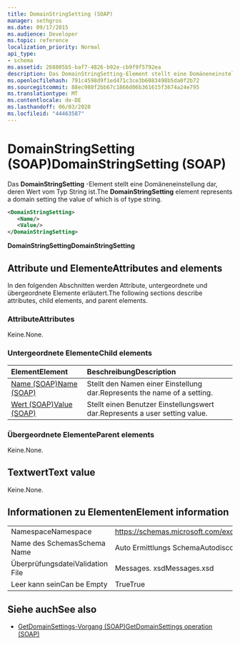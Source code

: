 ```yaml
---
title: DomainStringSetting (SOAP)
manager: sethgros
ms.date: 09/17/2015
ms.audience: Developer
ms.topic: reference
localization_priority: Normal
api_type:
- schema
ms.assetid: 268805b5-baf7-4826-b92e-cb9f9f5792ea
description: Das DomainStringSetting-Element stellt eine Domäneneinstellung dar, deren Wert vom Typ String ist.
ms.openlocfilehash: 791c4598d9f1ed471c3ce3b6083498b5da0f2b72
ms.sourcegitcommit: 88ec988f2bb67c1866d06b361615f3674a24e795
ms.translationtype: MT
ms.contentlocale: de-DE
ms.lasthandoff: 06/03/2020
ms.locfileid: "44463587"
---
```

# <a name="domainstringsetting-soap"></a><span data-ttu-id="3327d-103">DomainStringSetting (SOAP)</span><span class="sxs-lookup"><span data-stu-id="3327d-103">DomainStringSetting (SOAP)</span></span>

<span data-ttu-id="3327d-104">Das **DomainStringSetting** -Element stellt eine Domäneneinstellung dar, deren Wert vom Typ String ist.</span><span class="sxs-lookup"><span data-stu-id="3327d-104">The **DomainStringSetting** element represents a domain setting the value of which is of type string.</span></span> 
  
```XML
<DomainStringSetting>
   <Name/>
   <Value/>
</DomainStringSetting>
```

 <span data-ttu-id="3327d-105">**DomainStringSetting**</span><span class="sxs-lookup"><span data-stu-id="3327d-105">**DomainStringSetting**</span></span>
## <a name="attributes-and-elements"></a><span data-ttu-id="3327d-106">Attribute und Elemente</span><span class="sxs-lookup"><span data-stu-id="3327d-106">Attributes and elements</span></span>

<span data-ttu-id="3327d-107">In den folgenden Abschnitten werden Attribute, untergeordnete und übergeordnete Elemente erläutert.</span><span class="sxs-lookup"><span data-stu-id="3327d-107">The following sections describe attributes, child elements, and parent elements.</span></span>
  
### <a name="attributes"></a><span data-ttu-id="3327d-108">Attribute</span><span class="sxs-lookup"><span data-stu-id="3327d-108">Attributes</span></span>

<span data-ttu-id="3327d-109">Keine.</span><span class="sxs-lookup"><span data-stu-id="3327d-109">None.</span></span>
  
### <a name="child-elements"></a><span data-ttu-id="3327d-110">Untergeordnete Elemente</span><span class="sxs-lookup"><span data-stu-id="3327d-110">Child elements</span></span>

|<span data-ttu-id="3327d-111">**Element**</span><span class="sxs-lookup"><span data-stu-id="3327d-111">**Element**</span></span>|<span data-ttu-id="3327d-112">**Beschreibung**</span><span class="sxs-lookup"><span data-stu-id="3327d-112">**Description**</span></span>|
|:-----|:-----|
|[<span data-ttu-id="3327d-113">Name (SOAP)</span><span class="sxs-lookup"><span data-stu-id="3327d-113">Name (SOAP)</span></span>](name-soap.md) <br/> |<span data-ttu-id="3327d-114">Stellt den Namen einer Einstellung dar.</span><span class="sxs-lookup"><span data-stu-id="3327d-114">Represents the name of a setting.</span></span>  <br/> |
|[<span data-ttu-id="3327d-115">Wert (SOAP)</span><span class="sxs-lookup"><span data-stu-id="3327d-115">Value (SOAP)</span></span>](value-soap.md) <br/> |<span data-ttu-id="3327d-116">Stellt einen Benutzer Einstellungswert dar.</span><span class="sxs-lookup"><span data-stu-id="3327d-116">Represents a user setting value.</span></span>  <br/> |
   
### <a name="parent-elements"></a><span data-ttu-id="3327d-117">Übergeordnete Elemente</span><span class="sxs-lookup"><span data-stu-id="3327d-117">Parent elements</span></span>

<span data-ttu-id="3327d-118">Keine.</span><span class="sxs-lookup"><span data-stu-id="3327d-118">None.</span></span>
  
## <a name="text-value"></a><span data-ttu-id="3327d-119">Textwert</span><span class="sxs-lookup"><span data-stu-id="3327d-119">Text value</span></span>

<span data-ttu-id="3327d-120">Keine.</span><span class="sxs-lookup"><span data-stu-id="3327d-120">None.</span></span>
  
## <a name="element-information"></a><span data-ttu-id="3327d-121">Informationen zu Elementen</span><span class="sxs-lookup"><span data-stu-id="3327d-121">Element information</span></span>

|||
|:-----|:-----|
|<span data-ttu-id="3327d-122">Namespace</span><span class="sxs-lookup"><span data-stu-id="3327d-122">Namespace</span></span>  <br/> |https://schemas.microsoft.com/exchange/2010/Autodiscover  <br/> |
|<span data-ttu-id="3327d-123">Name des Schemas</span><span class="sxs-lookup"><span data-stu-id="3327d-123">Schema Name</span></span>  <br/> |<span data-ttu-id="3327d-124">Auto Ermittlungs Schema</span><span class="sxs-lookup"><span data-stu-id="3327d-124">Autodiscover schema</span></span>  <br/> |
|<span data-ttu-id="3327d-125">Überprüfungsdatei</span><span class="sxs-lookup"><span data-stu-id="3327d-125">Validation File</span></span>  <br/> |<span data-ttu-id="3327d-126">Messages. xsd</span><span class="sxs-lookup"><span data-stu-id="3327d-126">Messages.xsd</span></span>  <br/> |
|<span data-ttu-id="3327d-127">Leer kann sein</span><span class="sxs-lookup"><span data-stu-id="3327d-127">Can be Empty</span></span>  <br/> |<span data-ttu-id="3327d-128">True</span><span class="sxs-lookup"><span data-stu-id="3327d-128">True</span></span>  <br/> |
   
## <a name="see-also"></a><span data-ttu-id="3327d-129">Siehe auch</span><span class="sxs-lookup"><span data-stu-id="3327d-129">See also</span></span>

- [<span data-ttu-id="3327d-130">GetDomainSettings-Vorgang (SOAP)</span><span class="sxs-lookup"><span data-stu-id="3327d-130">GetDomainSettings operation (SOAP)</span></span>](getdomainsettings-operation-soap.md)

